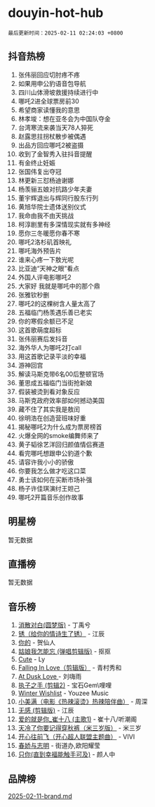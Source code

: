 # douyin-hot-hub

`最后更新时间：2025-02-11 02:24:03 +0800`

## 抖音热榜

1. 张伟丽回应切肘疼不疼
1. 如果用申公豹语音包导航
1. 四川山体滑坡救援持续进行中
1. 哪吒2进全球票房前30
1. 希望商家读懂我的意思
1. 林孝埈：想在亚冬会为中国队夺金
1. 台湾寒流来袭当天78人猝死
1. 赵露思拄拐杖散步被偶遇
1. 出品方回应哪吒2被盗摄
1. 收到了金智秀入驻抖音提醒
1. 有金终止妊娠
1. 张国伟复出夺冠
1. 林更新三怼杨迪谢娜
1. 杨羡骊五娘对抗路少年夫妻
1. 董宇辉退出与辉同行股东行列
1. 黄旭华院士遗体送别仪式
1. 我命由我不由天挑战
1. 柯淳剧里有多深情现实就有多神经
1. 愿你三冬暖愿你春不寒
1. 哪吒2洛杉矶首映礼
1. 哪吒海外预告片
1. 谁来心疼一下敖光呢
1. 比亚迪“天神之眼”看点
1. 外国人评电影哪吒2
1. 大家好 我就是哪吒中的那个鼎
1. 张雅钦秒删
1. 哪吒2的这棵树含人量太高了
1. 五福临门杨羡遇乐善已老实
1. 你的寒假余额已不足
1. 这首歌萌度超标
1. 张伟丽赛后发抖音
1. 海外华人为哪吒2打call
1. 用这首歌记录平淡的幸福
1. 游神回宫
1. 解读马斯克带6名00后整顿官场
1. 董思成五福临门当街抢新娘
1. 假装被烫到看对象反应
1. 马斯克政府效率部如何撼动美国
1. 藏不住了其实我是敖闰
1. 徐明浩在创造营班味好重
1. 揭秘哪吒2为什么成为票房榜首
1. 火爆全网的smoke编舞师来了
1. 黄子韬徐艺洋回归颜值情侣赛道
1. 看完哪吒想跟申公豹道个歉
1. 请容许我小小的骄傲
1. 你要我怎么做才吃这口菜
1. 勇士该如何在买断市场补强
1. 杨子许佳琪演纣王妲己
1. 哪吒2开篇音乐创作故事

## 明星榜

暂无数据

## 直播榜

暂无数据

## 音乐榜

1. [消散对白(圆梦版)](https://sf3-cdn-tos.douyinstatic.com/obj/tos-cn-ve-2774/og4jB5I5IizzoZVAAAzWgBMAsMDWoArfwBOiFs) - 丁禹兮
1. [锈（给你的情诗生了锈）](https://sf5-hl-cdn-tos.douyinstatic.com/obj/tos-cn-ve-2774/o8a1PBtVqIYbPEGK6e5A4egedVMdm3fCIz6bbE) - 江辰
1. [你的](https://sf5-hl-cdn-tos.douyinstatic.com/obj/tos-cn-ve-2774/oYuIeKf42jB7sEV6B2upMdpYAgfrQWj0FeRegh) - 贺仙人
1. [姑娘我怎能忘 (弹唱剪辑版)](https://sf5-hl-cdn-tos.douyinstatic.com/obj/tos-cn-ve-2774/okamwrBGEMz6illuEofAsMV4yzF5tVWbBiA5AI) - 抠抠
1. [Cute](https://sf6-cdn-tos.douyinstatic.com/obj/tos-cn-ve-2774/o4IbIzHWKAAB4wsS5qMBRiiAlEBGTpQRNfFvuo) - Ly
1. [Falling In Love（剪辑版）](https://sf5-hl-cdn-tos.douyinstatic.com/obj/tos-cn-ve-2774/o8ajpA8zzgBPahbBIO8AcKGBLJezFCRd1wfP9f) - 青村秀和
1. [ At Dusk  Love ](https://sf5-hl-cdn-tos.douyinstatic.com/obj/tos-cn-ve-2774/o8CrpCf5CaYgI4ZrtQgMQAFEfuGqNnRSDQAPBc) - 刘嗨雨
1. [执子之手 (剪辑2)](https://sf5-hl-cdn-tos.douyinstatic.com/obj/tos-cn-ve-2774/oUoZLQjCc31XzqsBnBQUNgeKtYPBcgbFDwtfcu) - 宝石Gem\哩哩
1. [Winter Wishlist](https://sf5-hl-cdn-tos.douyinstatic.com/obj/tos-cn-ve-2774/oIIgUOeamCFCVAzxN6MFRLIBlLGpUqQxeeHrLE) - Youzee Music
1. [小美满（电影《热辣滚烫》热辣陪伴曲）](https://sf5-hl-cdn-tos.douyinstatic.com/obj/tos-cn-ve-2774/o0GAn2lSgfZIDUgtevCGDQYnFg4CwnrBaxbTZL) - 周深
1. [无感 (剪辑版)](https://sf5-hl-cdn-tos.douyinstatic.com/obj/tos-cn-ve-2774/o0eIsUzJBDlQaQFC5OFlgbMEZC1TFYBftOBn6p) - 江辰
1. [爱的就是你_崔十八 (主歌1)](https://sf5-hl-cdn-tos.douyinstatic.com/obj/tos-cn-ve-2774/oI5BO5DhFZ6UTcNCnZaOCBLtZ7WIMQGfgnXf5E) - 崔十八/听潮阁
1. [天冷了你要记得穿秋裤（米三岁版）](https://sf5-hl-cdn-tos.douyinstatic.com/obj/tos-cn-ve-2774/oQlIwVIDWiZ6BQilAorS7MA0AgCkQDvcZAdm1) - 米三岁
1. [开心往前飞（开心超人联盟主题曲）](https://sf5-hl-cdn-tos.douyinstatic.com/obj/tos-cn-ve-2774/9d8fb7c82cf1421fb93a9fe925275e0a) - VIVI
1. [春娇与志明](https://sf5-hl-cdn-tos.douyinstatic.com/obj/tos-cn-ve-2774/e530d8fceb7044b39707d7f9ff54add1) - 街道办,欧阳耀莹
1. [只你(直到幸福能触手可及)](https://sf5-hl-cdn-tos.douyinstatic.com/obj/tos-cn-ve-2774/o0lBkRDzFTeaVSUz3ZZSCBVtZ5DIMQGfgmEAuE) - 颜人中

## 品牌榜

[2025-02-11-brand.md](2025-02-11-brand.md)

